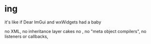 # ing
it's like if Dear ImGui and wxWidgets had a baby

no XML, no inheritance layer cakes no , no "meta object compilers", no listeners or callbacks,